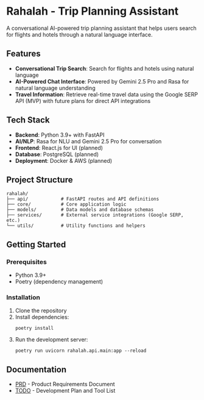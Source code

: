 # Rahalah - Trip Planning Assistant

A conversational AI-powered trip planning assistant that helps users search for flights and hotels through a natural language interface.

## Features

- **Conversational Trip Search**: Search for flights and hotels using natural language
- **AI-Powered Chat Interface**: Powered by Gemini 2.5 Pro and Rasa for natural language understanding
- **Travel Information**: Retrieve real-time travel data using the Google SERP API (MVP) with future plans for direct API integrations

## Tech Stack

- **Backend**: Python 3.9+ with FastAPI
- **AI/NLP**: Rasa for NLU and Gemini 2.5 Pro for conversation
- **Frontend**: React.js for UI (planned)
- **Database**: PostgreSQL (planned)
- **Deployment**: Docker & AWS (planned)

## Project Structure

```
rahalah/
├── api/            # FastAPI routes and API definitions
├── core/           # Core application logic
├── models/         # Data models and database schemas
├── services/       # External service integrations (Google SERP, etc.)
└── utils/          # Utility functions and helpers
```

## Getting Started

### Prerequisites

- Python 3.9+
- Poetry (dependency management)

### Installation

1. Clone the repository
2. Install dependencies:
   ```
   poetry install
   ```
3. Run the development server:
   ```
   poetry run uvicorn rahalah.api.main:app --reload
   ```

## Documentation

- [PRD](prd.md) - Product Requirements Document
- [TODO](todo.md) - Development Plan and Tool List
